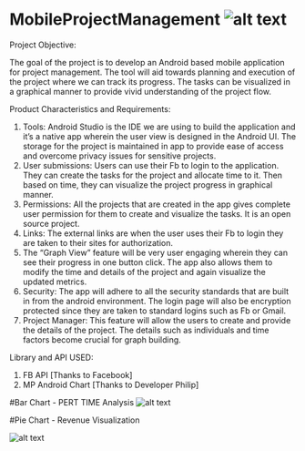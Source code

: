 # MobileProjectManagement                                                                                           ![alt text](https://github.com/AswinVasudevan21/MobileProjectManagement/blob/master/mpm.png)

Project Objective: 

The goal of the project is to develop an Android based mobile application for project management. The tool will aid towards planning and execution of the project where we can track its progress. The tasks can be visualized in a graphical manner to provide vivid understanding of the project flow.

Product Characteristics and Requirements:

1.	Tools: Android Studio is the IDE we are using to build the application and it’s a native app wherein the user view is designed in the Android UI. The storage for the project is maintained in app to provide ease of access and overcome privacy issues for sensitive projects. 
2.	User submissions: Users can use their Fb to login to the application. They can create the tasks for the project and allocate time to it. Then based on time, they can visualize the project progress in graphical manner. 
3.	Permissions: All the projects that are created in the app gives complete user permission for them to create and visualize the tasks. It is an open source project. 
4.	Links: The external links are when the user uses their Fb to login they are taken to their sites for authorization.
5.	The “Graph View” feature will be very user engaging wherein they can see their progress in one button click. The app also allows them to modify the time and details of the project and again visualize the updated metrics. 
6.	Security: The app will adhere to all the security standards that are built in from the android environment. The login page will also be encryption protected since they are taken to standard logins such as Fb or Gmail.
7.	Project Manager: This feature will allow the users to create and provide the details of the project. The details such as individuals and time factors become crucial for graph building. 

Library and API USED:
1. FB API [Thanks to Facebook]
2. MP Android Chart [Thanks to Developer Philip]

#Bar Chart - PERT TIME Analysis
![alt text](https://github.com/AswinVasudevan21/MobileProjectManagement/blob/master/bar.jpg)

#Pie Chart - Revenue Visualization

![alt text](https://github.com/AswinVasudevan21/MobileProjectManagement/blob/master/pie.png)



